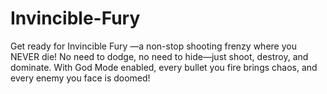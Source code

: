 # Invincible-Fury
Get ready for Invincible Fury —a non-stop shooting frenzy where you NEVER die! No need to dodge, no need to hide—just shoot, destroy, and dominate. With God Mode enabled, every bullet you fire brings chaos, and every enemy you face is doomed!
